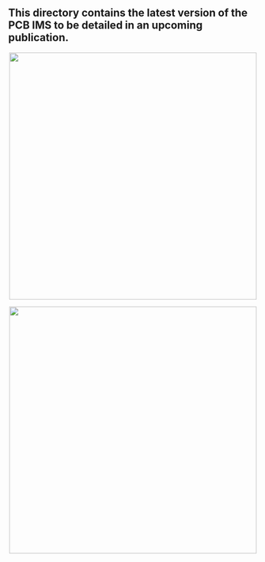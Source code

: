 ## This directory contains the latest version of the PCB IMS to be detailed in an upcoming publication.  

<p align="center">
  <img src="Figures/3gridfoto.png" width="500px"/></p>
</center>
<p align="center">
  <img src="Spec.png" width="500px"/></p>
</center>
